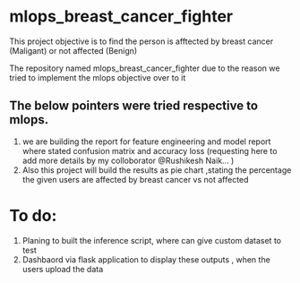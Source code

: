 # mlops_breast_cancer_fighter

This project objective is to find the person  is afftected by breast cancer (Maligant) or not affected (Benign)

The repository named mlops_breast_cancer_fighter due to the reason we tried to implement the mlops objective over to it

## The below pointers were tried respective to mlops.

1. we are building the report for feature engineering and model report where stated confusion matrix and accuracy loss (requesting here to add more details by my colloborator @Rushikesh Naik... )
2. Also this project will build the results as pie chart ,stating the percentage the given users are affected by breast cancer vs not affected

# To do:

1. Planing to built the inference script, where can give custom dataset to test
2. Dashbaord via flask application to display these outputs , when the users upload the data
